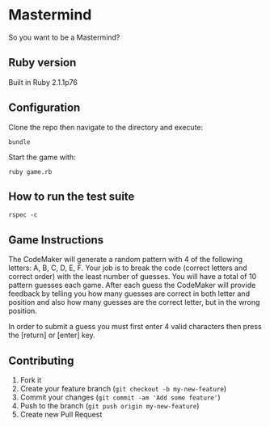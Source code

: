 # Mastermind
So you want to be a Mastermind?

## Ruby version

Built in Ruby 2.1.1p76


## Configuration

Clone the repo then navigate to the directory and execute: 
```
bundle
```
Start the game with: 
```
ruby game.rb
```

## How to run the test suite
```
rspec -c
```
## Game Instructions

The CodeMaker will generate a random pattern with 4 of the following letters: A, B, C, D, E, F. Your job is to break the code (correct letters and correct order) with the least number of guesses. You will have a total of 10 pattern guesses each game. After each guess the CodeMaker will provide feedback by telling you how many guesses are correct in both letter and position and also how many guesses are the correct letter, but in the wrong position.

In order to submit a guess you must first enter 4 valid characters then press the [return] or [enter] key.

## Contributing
1. Fork it
2. Create your feature branch (`git checkout -b my-new-feature`)
3. Commit your changes (`git commit -am 'Add some feature'`)
4. Push to the branch (`git push origin my-new-feature`)
5. Create new Pull Request